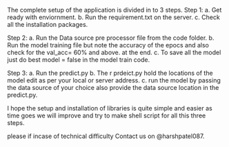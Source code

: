 The complete setup of the application is divided in to 3 steps.
Step 1: a. Get ready with enviornment.
        b. Run the requirement.txt on the server.
        c. Check all the installation packages.

Step 2: a. Run the Data source pre processor file from the code folder.
        b. Run the model training file but note the accuracy of the epocs and also check for the val_acc= 60% and above. at the end.
        c. To save all the model just do best model = false in the model train code.
        
Step 3: a. Run the predict.py
        b. The r prdeict.py hold the locations of the model edit as per your local or server address.
        c. run the model by passing the data source of your choice also provide the data source location in the predict.py.
        

I hope the setup and installation of libraries is quite simple and easier as time goes we will improve and try to make shell script for all this three steps.

please if incase of technical difficulty Contact us on @harshpatel087.


